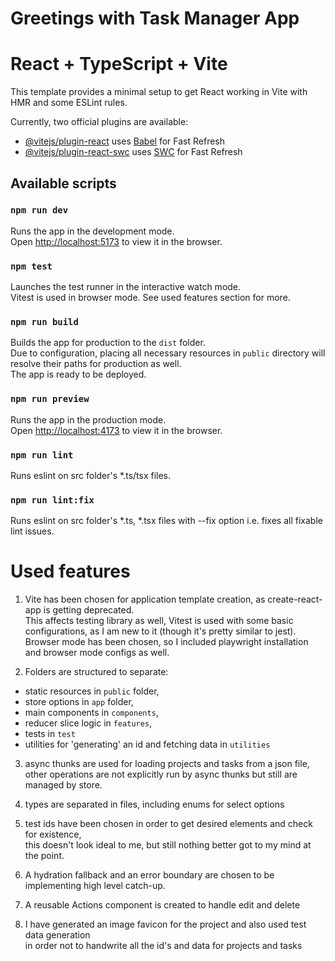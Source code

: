# Greetings with Task Manager App
# React + TypeScript + Vite

This template provides a minimal setup to get React working in Vite with HMR and some ESLint rules.

Currently, two official plugins are available:

- [@vitejs/plugin-react](https://github.com/vitejs/vite-plugin-react/blob/main/packages/plugin-react) uses [Babel](https://babeljs.io/) for Fast Refresh
- [@vitejs/plugin-react-swc](https://github.com/vitejs/vite-plugin-react/blob/main/packages/plugin-react-swc) uses [SWC](https://swc.rs/) for Fast Refresh

## Available scripts

### `npm run dev`

Runs the app in the development mode.\
Open [http://localhost:5173](http://localhost:5173) to view it in the browser.

### `npm test`

Launches the test runner in the interactive watch mode.\
Vitest is used in browser mode. See used features section for more.

### `npm run build`

Builds the app for production to the `dist` folder.\
Due to configuration, placing all necessary resources in `public` directory
will resolve their paths for production as well.\
The app is ready to be deployed.

### `npm run preview`

Runs the app in the production mode.\
Open [http://localhost:4173](http://localhost:4173) to view it in the browser.

### `npm run lint`

Runs eslint on src folder's *.ts/tsx files.

### `npm run lint:fix`

Runs eslint on src folder's *.ts, *.tsx files with --fix option i.e. fixes all fixable lint issues.

# Used features

1. Vite has been chosen for application template creation, as create-react-app is getting deprecated.\
This affects testing library as well, Vitest is used with some basic configurations, as I am new to it (though it's pretty similar to jest).\
Browser mode has been chosen, so I included playwright installation and browser mode configs as well.

2. Folders are structured to separate:
- static resources in `public` folder,
- store options in `app` folder,
- main components in `components`,
- reducer slice logic in `features`,
- tests in `test`
- utilities for 'generating' an id and fetching data in `utilities`

3. async thunks are used for loading projects and tasks from a json file,\
other operations are not explicitly run by async thunks but still are managed by store.

4. types are separated in files, including enums for select options

5. test ids have been chosen in order to get desired elements and check for existence,\
this doesn't look ideal to me, but still nothing better got to my mind at the point.

6. A hydration fallback and an error boundary are chosen to be implementing high level catch-up.

7. A reusable Actions component is created to handle edit and delete

8. I have generated an image favicon for the project and also used test data generation\
in order not to handwrite all the id's and data for projects and tasks

